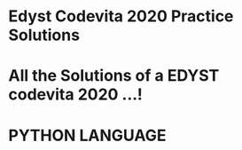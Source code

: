 # Edyst Codevita 2020 Practice Solutions
# All the Solutions of a EDYST codevita 2020 ...!
# PYTHON LANGUAGE
